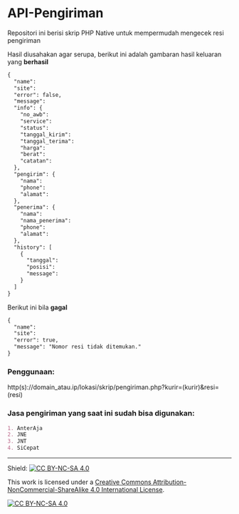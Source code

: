 # API-Pengiriman
Repositori ini berisi skrip PHP Native untuk mempermudah mengecek resi pengiriman

Hasil diusahakan agar serupa, berikut ini adalah gambaran hasil keluaran yang <b>berhasil</b>

````markdown
{
  "name":
  "site":
  "error": false,
  "message":
  "info": {
    "no_awb":
    "service":
    "status":
    "tanggal_kirim":
    "tanggal_terima":
    "harga":
    "berat":
    "catatan":
  },
  "pengirim": {
    "nama":
    "phone":
    "alamat":
  },
  "penerima": {
    "nama":
    "nama_penerima":
    "phone":
    "alamat":
  },
  "history": [
    {
      "tanggal":
      "posisi":
      "message":
    }
  ]
}
````

Berikut ini bila <b>gagal</b>

````markdown
{
  "name":
  "site":
  "error": true,
  "message": "Nomor resi tidak ditemukan."
}
````

<h3>Penggunaan:</h3>
http(s)://domain_atau.ip/lokasi/skrip/pengiriman.php?kurir=(kurir)&resi=(resi)

<h3>Jasa pengiriman yang saat ini sudah bisa digunakan:</h3>

````markdown
1. AnterAja
2. JNE
3. JNT
4. SiCepat
````

<hr>

Shield: [![CC BY-NC-SA 4.0][cc-by-nc-sa-shield]][cc-by-nc-sa]

This work is licensed under a
[Creative Commons Attribution-NonCommercial-ShareAlike 4.0 International License][cc-by-nc-sa].

[![CC BY-NC-SA 4.0][cc-by-nc-sa-image]][cc-by-nc-sa]

[cc-by-nc-sa]: http://creativecommons.org/licenses/by-nc-sa/4.0/
[cc-by-nc-sa-image]: https://licensebuttons.net/l/by-nc-sa/4.0/88x31.png
[cc-by-nc-sa-shield]: https://img.shields.io/badge/License-CC%20BY--NC--SA%204.0-lightgrey.svg
